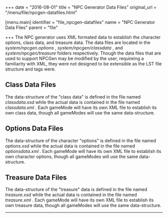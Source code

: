 +++
date = "2016-08-01"
title = "NPC Generator Data Files"
original_url = "/menu/file/npcgen-datafiles.html"

[menu.main]
    identifier = "file_npcgen-datafiles"
    name = "NPC Generator Data Files"
    parent = "file"
    
+++
The NPC generator uses XML formated data to establish the character
options, class data, and treasure data. The data files are located in
the *system/npcgen.options* , *system/npcgen/classdata* , and
*system/npcgen/treasure* folders respectively. Though the data files
that are used to support NPCGen may be modified by the user, requireing
a familiarity with XML, they were not designed to be extensible as the
LST file structure and tags were.

Class Data Files
----------------

The data-structure of the "class data" is defined in the file named
*classdata.xsd* while the actual data is contained in the file named
*classdata.xml* . Each gameMode will have its own XML file to establish
its own class data, though all gameModes will use the same
data-structure.

Options Data Files
------------------

The data-structure of the character "options" is defined in the file
named *options.xsd* while the actual data is contained in the file named
*optionsdata.xml* . Each gameMode will have its own XML file to
establish its own character options, though all gameModes will use the
same data-structure.

Treasure Data Files
-------------------

The data-structure of the "treasure" data is defined in the file named
*treasure.xsd* while the actual data is contained in the file named
*treasure.xml* . Each gameMode will have its own XML file to establish
its own treasure data, though all gameModes will use the same
data-structure.

------------------------------------------------------------------------



